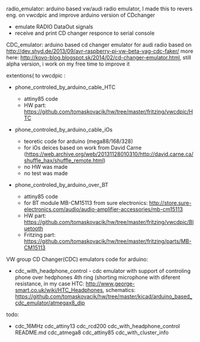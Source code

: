 
radio_emulator: arduino based vw/audi radio emulator, I made this to revers eng. on vwcdpic and improve arduino version of CDchanger

 - emulate RADIO DataOut signals 
 - receive and print CD changer responce to serial console 

CDC_emulator: arduino based cd changer emulator for audi radio based on http://dev.shyd.de/2013/09/avr-raspberry-pi-vw-beta-vag-cdc-faker/ more here: http://kovo-blog.blogspot.sk/2014/02/cd-changer-emulator.html, still alpha version, i work on my free time to improve it

extentions( to vwcdpic :

- phone_controled_by_arduino_cable_HTC
	- attiny85 code
	- HW part: https://github.com/tomaskovacik/hw/tree/master/fritzing/vwcdpic/HTC

- phone_controled_by_arduino_cable_iOs
	- teoretic code for arduino (mega88/168/328)
	- for iOs deices based on work from David Carne (https://web.archive.org/web/20131128010310/http://david.carne.ca/shuffle_hax/shuffle_remote.html)
	- no HW was made
	- no test was made

- phone_controled_by_arduino_over_BT
	- attiny85 code
	- for BT module MB-CM15113 from sure electronics: http://store.sure-electronics.com/audio/audio-amplifier-accessories/mb-cm15113
	- HW part: https://github.com/tomaskovacik/hw/tree/master/fritzing/vwcdpic/Bluetooth
	- Fritzing part: https://github.com/tomaskovacik/hw/tree/master/fritzing/parts/MB-CM15113

VW group CD Changer(CDC) emulators code for arduino:

- cdc_with_headphone_control - cdc emulator with support of controling phone over hedphones 4th ring (shorting microphone with diferent resistance, in my case HTC: http://www.george-smart.co.uk/wiki/HTC_Headphones, schematics: https://github.com/tomaskovacik/hw/tree/master/kicad/arduino_based_cdc_emulator/atmegax8_dip

todo:
- cdc_16MHz    cdc_attiny13  cdc_rcd200		  cdc_with_headphone_control		  README.md
cdc_atmega8  cdc_attiny85  cdc_with_cluster_info  	




